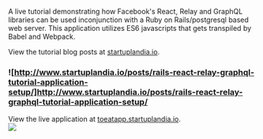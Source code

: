 A live tutorial demonstrating how Facebook's React, Relay and GraphQL libraries can be used inconjunction with a Ruby on Rails/postgresql based web server.  This application utilizes ES6 javascripts that gets transpiled by Babel and Webpack.

View the tutorial blog posts at <a href='http://startuplandia.io' target='new'>startuplandia.io</a>.

### ![http://www.startuplandia.io/posts/rails-react-relay-graphql-tutorial-application-setup/]http://www.startuplandia.io/posts/rails-react-relay-graphql-tutorial-application-setup/

View the live application at <a href='http://toeatapp.startuplandia.io' target='new'>toeatapp.startuplandia.io</a>.
<br/>
<img src='http://www.startuplandia.io/assets/images/share/graphql-relay-tutorial-queries.png'/>
